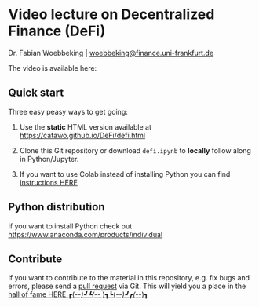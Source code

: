 # Video lecture on Decentralized Finance (DeFi)
Dr. Fabian Woebbeking | woebbeking@finance.uni-frankfurt.de

The video is available here:



## Quick start

Three easy peasy ways to get going:



1. Use the **static** HTML version available at https://cafawo.github.io/DeFi/defi.html

3. Clone this Git repository or download ``defi.ipynb`` to **locally** follow along in Python/Jupyter.

3. If you want to use Colab instead of installing Python you can find [instructions HERE](https://colab.research.google.com/github/googlecolab/colabtools/blob/master/notebooks/colab-github-demo.ipynb)

## Python distribution

If you want to install Python check out https://www.anaconda.com/products/individual

## Contribute

If you want to contribute to the material in this repository, e.g. fix bugs and errors, please send a [pull request](https://github.com/cafawo/derivatives/pulls) via Git. This will yield you a place in the [hall of fame HERE ┏(-_-)┛┗(-_-﻿ )┓┗(-_-)┛┏(-_-)┓](https://github.com/cafawo/DeFi/graphs/contributors)
